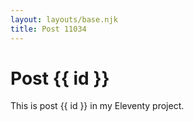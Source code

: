 ```yaml
---
layout: layouts/base.njk
title: Post 11034
---
```


# Post {{ id }}

This is post {{ id }} in my Eleventy project.
